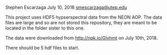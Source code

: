 Stephen Escarzaga
July 10, 2018
smescarzaga@utep.edu

This project uses HDF5 hypserspectral data from the NEON AOP. The data files are large and so
are not stored this repository, they are meant to be located in the folder sister to this one. 

The data were downloaded from http://npk.io/Glvhmt on July 10th, 2018.

There should be 5 hdf files to start.